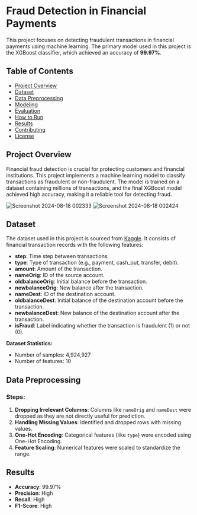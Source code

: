 # Fraud Detection in Financial Payments

This project focuses on detecting fraudulent transactions in financial payments using machine learning. The primary model used in this project is the XGBoost classifier, which achieved an accuracy of **99.97%**.

## Table of Contents
- [Project Overview](#project-overview)
- [Dataset](#dataset)
- [Data Preprocessing](#data-preprocessing)
- [Modeling](#modeling)
- [Evaluation](#evaluation)
- [How to Run](#how-to-run)
- [Results](#results)
- [Contributing](#contributing)
- [License](#license)

## Project Overview
Financial fraud detection is crucial for protecting customers and financial institutions. This project implements a machine learning model to classify transactions as fraudulent or non-fraudulent. The model is trained on a dataset containing millions of transactions, and the final XGBoost model achieved high accuracy, making it a reliable tool for detecting fraud.


![Screenshot 2024-08-18 002333](https://github.com/user-attachments/assets/3bfc52b7-7d41-4ccf-ae92-9e340385c7f8)
![Screenshot 2024-08-18 002424](https://github.com/user-attachments/assets/77cceb81-5c7f-4e0c-a086-94f28eabdcc5)


## Dataset
The dataset used in this project is sourced from [Kaggle](https://www.kaggle.com/). It consists of financial transaction records with the following features:

- **step**: Time step between transactions.
- **type**: Type of transaction (e.g., payment, cash_out, transfer, debit).
- **amount**: Amount of the transaction.
- **nameOrig**: ID of the source account.
- **oldbalanceOrig**: Initial balance before the transaction.
- **newbalanceOrig**: New balance after the transaction.
- **nameDest**: ID of the destination account.
- **oldbalanceDest**: Initial balance of the destination account before the transaction.
- **newbalanceDest**: New balance of the destination account after the transaction.
- **isFraud**: Label indicating whether the transaction is fraudulent (1) or not (0).

**Dataset Statistics:**
- Number of samples: 4,924,927
- Number of features: 10

## Data Preprocessing
### Steps:
1. **Dropping Irrelevant Columns**: Columns like `nameOrig` and `nameDest` were dropped as they are not directly useful for prediction.
2. **Handling Missing Values**: Identified and dropped rows with missing values.
3. **One-Hot Encoding**: Categorical features (like `type`) were encoded using One-Hot Encoding.
4. **Feature Scaling**: Numerical features were scaled to standardize the range.


## Results
- **Accuracy**: 99.97%
- **Precision**: High
- **Recall**: High
- **F1-Score**: High
